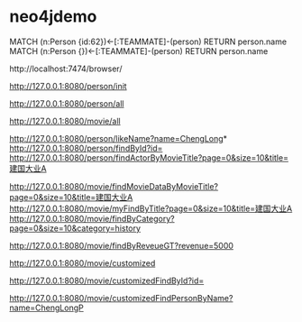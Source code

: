 # neo4jdemoMATCH (n:Person {id:62})<-[:TEAMMATE]-(person) RETURN person.nameMATCH (n:Person {})<-[:TEAMMATE]-(person) RETURN person.namehttp://localhost:7474/browser/http://127.0.0.1:8080/person/inithttp://127.0.0.1:8080/person/allhttp://127.0.0.1:8080/movie/allhttp://127.0.0.1:8080/person/likeName?name=ChengLong*http://127.0.0.1:8080/person/findById?id=http://127.0.0.1:8080/person/findActorByMovieTitle?page=0&size=10&title=建国大业Ahttp://127.0.0.1:8080/movie/findMovieDataByMovieTitle?page=0&size=10&title=建国大业Ahttp://127.0.0.1:8080/movie/myFindByTitle?page=0&size=10&title=建国大业Ahttp://127.0.0.1:8080/movie/findByCategory?page=0&size=10&category=historyhttp://127.0.0.1:8080/movie/findByReveueGT?revenue=5000http://127.0.0.1:8080/movie/customizedhttp://127.0.0.1:8080/movie/customizedFindById?id=http://127.0.0.1:8080/movie/customizedFindPersonByName?name=ChengLongP